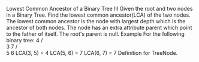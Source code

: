 Lowest Common Ancestor of a Binary Tree III
Given the root and two nodes in a Binary Tree. Find the lowest common ancestor(LCA) of the two nodes.
The lowest common ancestor is the node with largest depth which is the ancestor of both nodes.
The node has an extra attribute parent which point to the father of itself. The root's parent is null.
Example
For the following binary tree:
  4
 / \
3   7
   / \
  5   6
LCA(3, 5) = 4
LCA(5, 6) = 7
LCA(6, 7) = 7
Definition for TreeNode.
